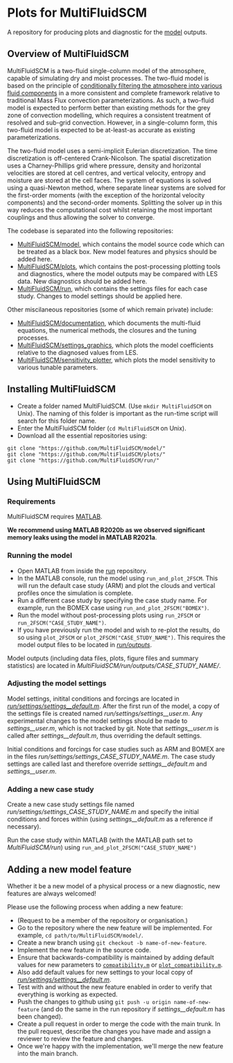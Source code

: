 # Plots for MultiFluidSCM
A repository for producing plots and diagnostic for the [model](https://github.com/MultiFluidSCM/model) outputs.

## Overview of MultiFluidSCM
MultiFluidSCM is a two-fluid single-column model of the atmosphere, capable of simulating dry and moist processes. The two-fluid model is based on the principle of [conditionally filtering the atmosphere into various fluid components](https://doi.org/10.1175/JAS-D-17-0130.1) in a more consistent and complete framework relative to traditional Mass Flux convection parameterizations. As such, a two-fluid model is expected to perform better than existing methods for the grey zone of convection modelling, which requires a consistent treatment of resolved and sub-grid convection. However, in a single-column form, this two-fluid model is expected to be at-least-as accurate as existing parameterizations.

The two-fluid model uses a semi-implicit Eulerian discretization. The time discretization is off-centered Crank-Nicolson. The spatial discretization uses a Charney-Phillips grid where pressure, density and horizontal velocities are stored at cell centres, and vertical velocity, entropy and moisture are stored at the cell faces. The system of equations is solved using a quasi-Newton method, where separate linear systems are solved for the first-order moments (with the exception of the horizontal velocity components) and the second-order moments. Splitting the solver up in this way reduces the computational cost whilst retaining the most important couplings and thus allowing the solver to converge.

The codebase is separated into the following repositories:
- [MultiFluidSCM/model](https://github.com/MultiFluidSCM/model), which contains the model source code which can be treated as a black box. New model features and physics should be added here.
- [MultiFluidSCM/plots](https://github.com/MultiFluidSCM/plots), which contains the post-processing plotting tools and diagnostics, where the model outputs may be compared with LES data. New diagnostics should be added here.
- [MultiFluidSCM/run](https://github.com/MultiFluidSCM/run), which contains the settings files for each case study. Changes to model settings should be applied here.

Other miscilaneous repositories (some of which remain private) include:
- [MultiFluidSCM/documentation](https://github.com/MultiFluidSCM/documentation), which documents the multi-fluid equations, the numerical methods, the closures and the tuning processes.
- [MultiFluidSCM/settings_graphics](https://github.com/MultiFluidSCM/settings_graphics), which plots the model coefficients relative to the diagnosed values from LES.
- [MultiFluidSCM/sensitivity_plotter](https://github.com/MultiFluidSCM/sensitivity_plotter), which plots the model sensitivity to various tunable parameters.

## Installing MultiFluidSCM
- Create a folder named MultiFluidSCM. (Use ```mkdir MultiFluidSCM``` on Unix). The naming of this folder is important as the run-time script will search for this folder name.
- Enter the MultiFluidSCM folder (```cd MultiFluidSCM``` on Unix).
- Download all the essential repositories using:
```
git clone "https://github.com/MultiFluidSCM/model/"
git clone "https://github.com/MultiFluidSCM/plots/"
git clone "https://github.com/MultiFluidSCM/run/"
```

## Using MultiFluidSCM

### Requirements
MultiFluidSCM requires [MATLAB](https://uk.mathworks.com/products/matlab.html). 

**We recommend using MATLAB R2020b as we observed significant memory leaks using the model in MATLAB R2021a**.

### Running the model
- Open MATLAB from inside the [run](https://github.com/MultiFluidSCM/run) repository.
- In the MATLAB console, run the model using ```run_and_plot_2FSCM```. This will run the default case study (ARM) and plot the clouds and vertical profiles once the simulation is complete.
- Run a different case study by specifying the case study name. For example, run the BOMEX case using ```run_and_plot_2FSCM("BOMEX")```.
- Run the model without post-processing plots using ```run_2FSCM``` or ```run_2FSCM("CASE_STUDY_NAME")```.
- If you have previously run the model and wish to re-plot the results, do so using ```plot_2FSCM``` or ```plot_2FSCM("CASE_STUDY_NAME")```. This requires the model output files to be located in [*run/outputs*](https://github.com/MultiFluidSCM/run/outputs).

Model outputs (including data files, plots, figure files and summary statistics) are located in *MultiFluidSCM/run/outputs/CASE_STUDY_NAME/*.

### Adjusting the model settings
Model settings, initital conditions and forcings are located in [*run/settings/settings__default.m*](https://github.com/MultiFluidSCM/run/settings/settings__default.m). After the first run of the model, a copy of the settings file is created named *run/settings/settings__user.m*. Any experimental changes to the model settings should be made to *settings__user.m*, which is not tracked by git. Note that *settings__user.m* is called after *settings__default.m*, thus overriding the default settings.

Initial conditions and forcings for case studies such as ARM and BOMEX are in the files *run/settings/settings_CASE_STUDY_NAME.m*. The case study settings are called last and therefore override *settings__default.m* and *settings__user.m*.

### Adding a new case study

Create a new case study settings file named *run/settings/settings_CASE_STUDY_NAME.m* and specify the initial conditions and forces within (using *settings__default.m* as a reference if necessary).

Run the case study within MATLAB (with the MATLAB path set to *MultiFluidSCM/run*) using ```run_and_plot_2FSCM("CASE_STUDY_NAME")```

## Adding a new model feature
Whether it be a new model of a physical process or a new diagnostic, new features are always welcomed!

Please use the following process when adding a new feature:
- (Request to be a member of the repository or organisation.)
- Go to the repository where the new feature will be implemented. For example, ```cd path/to/MultiFluidSCM/model/```.
- Create a new branch using ```git checkout -b name-of-new-feature```.
- Implement the new feature in the source code.
- Ensure that backwards-compatibility is maintained by adding default values for new parameters to [```compatibility.m```](https://github.com/MultiFluidSCM/model/numerics/compatibility.m) or [```plot_compatibility.m```](https://github.com/MultiFluidSCM/plots/blob/main/src/plot_compatibility.m).
- Also add default values for new settings to your local copy of [*run/settings/settings__default.m*](https://github.com/MultiFluidSCM/run/settings/settings__default.m).
- Test with and without the new feature enabled in order to verify that everything is working as expected.
- Push the changes to github using ```git push -u origin name-of-new-feature``` (and do the same in the run repository if *settings__default.m* has been changed).
- Create a pull request in order to merge the code with the main trunk. In the pull request, describe the changes you have made and assign a reviewer to review the feature and changes.
- Once we're happy with the implementation, we'll merge the new feature into the main branch.
